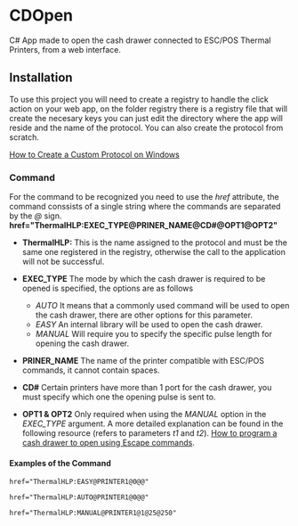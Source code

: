 # CDOpen
C# App made to open the cash drawer connected to ESC/POS Thermal Printers, from a web interface.


## Installation

To use this project you will need to create a registry to handle the click action on your web app, on the folder registry there is a registry file that will create the necesary keys you can just edit the directory where the app will reside and the name of the protocol. You can also create the protocol from scratch.

[How to Create a Custom Protocol on Windows](https://stackoverflow.com/questions/80650/how-do-i-register-a-custom-url-protocol-in-windows)


### Command

For the command to be recognized you need to use the *href* attribute, the command conssists of a single string where the commands are separated by the *@* sign. 
**href="ThermalHLP:EXEC_TYPE@PRINER_NAME@CD#@OPT1@OPT2"**

- **ThermalHLP:** This is the name assigned to the protocol and must be the same one registered in the registry, otherwise the call to the application will not be successful. 
- **EXEC_TYPE** The mode by which the cash drawer is required to be opened is specified, the options are as follows
    - *AUTO* It means that a commonly used command will be used to open the cash drawer, there are other options for this parameter.
    - *EASY* An internal library will be used to open the cash drawer.
    - *MANUAL* Will require you to specify the specific pulse length for opening the cash drawer.

- **PRINER_NAME** The name of the printer compatible with ESC/POS commands, it cannot contain spaces.
- **CD#** Certain printers have more than 1 port for the cash drawer, you must specify which one the opening pulse is sent to.
- **OPT1 & OPT2** Only required when using the *MANUAL* option in the *EXEC_TYPE* argument. A more detailed explanation can be found in the following resource (refers to parameters *t1* and *t2*). [How to program a cash drawer to open using Escape commands](https://www.beaglehardware.com/howtoprogramcashdrawer.html).

#### Examples of the Command
```
href="ThermalHLP:EASY@PRINTER1@0@@"

href="ThermalHLP:AUTO@PRINTER1@0@@"

href="ThermalHLP:MANUAL@PRINTER1@1@25@250"
```
